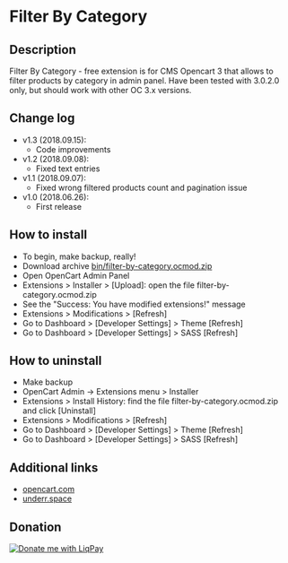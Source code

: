 # Filter By Category

## Description
Filter By Category - free extension is for CMS Opencart 3 that allows to filter products by category in admin panel.
Have been tested with 3.0.2.0 only, but should work with other OC 3.x versions.

## Change log
* v1.3 (2018.09.15):
  * Code improvements
* v1.2 (2018.09.08):
  * Fixed text entries
* v1.1 (2018.09.07):
  * Fixed wrong filtered products count and pagination issue
* v1.0 (2018.06.26):
  * First release

## How to install
* To begin, make backup, really!
* Download archive [bin/filter-by-category.ocmod.zip](https://github.com/underr-ua/ocmod3-filter-by-category/raw/master/bin/filter-by-category.ocmod.zip)
* Open OpenCart Admin Panel
* Extensions > Installer > [Upload]: open the file filter-by-category.ocmod.zip
* See the "Success: You have modified extensions!" message
* Extensions > Modifications > [Refresh]
* Go to Dashboard > [Developer Settings] > Theme [Refresh]
* Go to Dashboard > [Developer Settings] > SASS [Refresh]

## How to uninstall
* Make backup
* OpenCart Admin -> Extensions menu > Installer
* Extensions > Install History: find the file filter-by-category.ocmod.zip and click [Uninstall]
* Extensions > Modifications > [Refresh]
* Go to Dashboard > [Developer Settings] > Theme [Refresh]
* Go to Dashboard > [Developer Settings] > SASS [Refresh]

## Additional links
* [opencart.com](https://www.opencart.com/index.php?route=marketplace/extension/info&extension_id=34415)
* [underr.space](https://underr.space/notes/projects/project-007.html)

## Donation
<a href='https://www.liqpay.ua/en/checkout/card/underr' target='_blank'><img src='https://image.ibb.co/nA3HoS/liqpay.png' border='0' alt='Donate me with LiqPay'/></a>

